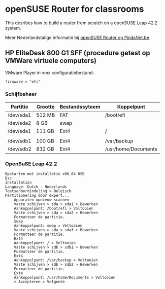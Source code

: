 # openSUSE Router for classrooms
This desribes how to build a router from scratch on a openSUSE Leap 42.2 system.

Meer Nederlandstalige informatie bij [openSUSE Router op PindaNet.be](https://linux.pindanet.be/faq/tips16/router.html).
## HP EliteDesk 800 G1 SFF (procedure getest op VMWare virtuele computers)
VMware Player in vmx configuratiebestand:

    firmware = "efi"
### Schijfbeheer
| Partitie | Grootte | Bestandssyteem | Koppelpunt |
|----------|---------|----------------|------------|
|/dev/sda1 |  512 MB |	          FAT |	/boot/efi  |
|/dev/sda2 |	8 GB |	         swap ||
|/dev/sda1 |  111 GB |	         Ext4 |	/  | 
|||||
|/dev/sdb1 |  100 GB |	         Ext4 |	/var/backup
|/dev/sdb2 |  832 GB |           Ext4 |	/usr/home/Documents
### OpenSuSE Leap 42.2
	Opstarten met installatie x86_64 USB
	Esc
	Installation
	Language: Dutch - Nederlands
	Toetsenbordindeling > Belgisch
	Partitionering door expert...
	    Apparaten opnieuw scannen
	    Vaste schijven > sda > sda1 > Bewerken
		Aankoppelpunt: /boot/efi > Voltooien
	    Vaste schijven > sda > sda2 > Bewerken
		Formatteer de partitie.
		Swap
		Aankoppelpunt: swap > Voltooien
	    Vaste schijven > sda > sda3 > Bewerken
		Formatteer de partitie.
		Ext4
		Aankoppelpunt: / > Voltooien
	    Vaste schijven > sdb > sdb1 > Bewerken
		Formatteer de partitie.
		Ext4
		Aankoppelpunt: /var/backup > Voltooien
	    Vaste schijven > sdb > sdb2 > Bewerken
		Formatteer de partitie.
		Ext4
		Aankoppelpunt: /usr/home/Documents > Voltooien
	    > Accepteren > Volgende
